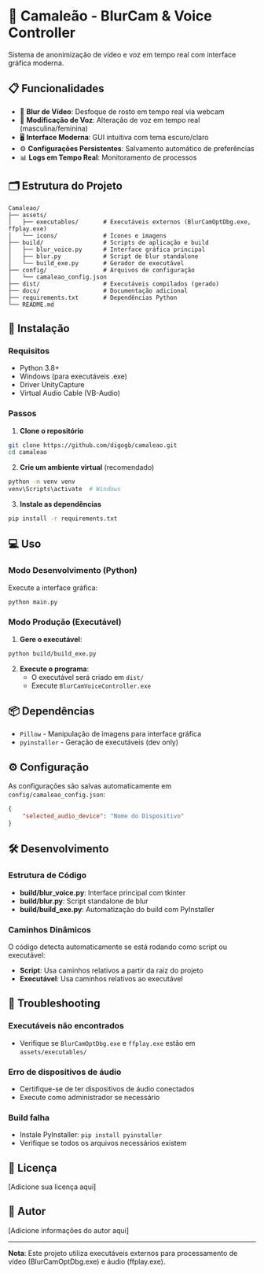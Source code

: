 # 🦎 Camaleão - BlurCam & Voice Controller

Sistema de anonimização de vídeo e voz em tempo real com interface gráfica moderna.

## 📋 Funcionalidades

- 🎥 **Blur de Vídeo**: Desfoque de rosto em tempo real via webcam
- 🎤 **Modificação de Voz**: Alteração de voz em tempo real (masculina/feminina)
- 🖥️ **Interface Moderna**: GUI intuitiva com tema escuro/claro
- ⚙️ **Configurações Persistentes**: Salvamento automático de preferências
- 📊 **Logs em Tempo Real**: Monitoramento de processos

## 🗂️ Estrutura do Projeto

```
Camaleao/
├── assets/
│   ├── executables/       # Executáveis externos (BlurCamOptDbg.exe, ffplay.exe)
│   └── icons/             # Ícones e imagens
├── build/                 # Scripts de aplicação e build
│   ├── blur_voice.py      # Interface gráfica principal
│   ├── blur.py            # Script de blur standalone
│   └── build_exe.py       # Gerador de executável
├── config/                # Arquivos de configuração
│   └── camaleao_config.json
├── dist/                  # Executáveis compilados (gerado)
├── docs/                  # Documentação adicional
├── requirements.txt       # Dependências Python
└── README.md
```

## 🚀 Instalação

### Requisitos
- Python 3.8+
- Windows (para executáveis .exe)
- Driver UnityCapture
- Virtual Audio Cable (VB-Audio)

### Passos

1. **Clone o repositório**
```bash
git clone https://github.com/digogb/camaleao.git
cd camaleao
```

2. **Crie um ambiente virtual** (recomendado)
```bash
python -m venv venv
venv\Scripts\activate  # Windows
```

3. **Instale as dependências**
```bash
pip install -r requirements.txt
```

## 💻 Uso

### Modo Desenvolvimento (Python)

Execute a interface gráfica:
```bash
python main.py
```

### Modo Produção (Executável)

1. **Gere o executável**:
```bash
python build/build_exe.py
```

2. **Execute o programa**:
   - O executável será criado em `dist/`
   - Execute `BlurCamVoiceController.exe`

## 📦 Dependências

- `Pillow` - Manipulação de imagens para interface gráfica
- `pyinstaller` - Geração de executáveis (dev only)

## ⚙️ Configuração

As configurações são salvas automaticamente em `config/camaleao_config.json`:

```json
{
    "selected_audio_device": "Nome do Dispositivo"
}
```

## 🛠️ Desenvolvimento

### Estrutura de Código

- **build/blur_voice.py**: Interface principal com tkinter
- **build/blur.py**: Script standalone de blur
- **build/build_exe.py**: Automatização do build com PyInstaller

### Caminhos Dinâmicos

O código detecta automaticamente se está rodando como script ou executável:
- **Script**: Usa caminhos relativos a partir da raiz do projeto
- **Executável**: Usa caminhos relativos ao executável

## 🐛 Troubleshooting

### Executáveis não encontrados
- Verifique se `BlurCamOptDbg.exe` e `ffplay.exe` estão em `assets/executables/`

### Erro de dispositivos de áudio
- Certifique-se de ter dispositivos de áudio conectados
- Execute como administrador se necessário

### Build falha
- Instale PyInstaller: `pip install pyinstaller`
- Verifique se todos os arquivos necessários existem

## 📝 Licença

[Adicione sua licença aqui]

## 👤 Autor

[Adicione informações do autor aqui]

---

**Nota**: Este projeto utiliza executáveis externos para processamento de vídeo (BlurCamOptDbg.exe) e áudio (ffplay.exe).
